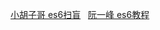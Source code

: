 [小胡子哥 es6扫盲](http://barretlee.com/blog/2016/07/09/a-kickstarter-guide-to-writing-es6/) &nbsp;
[阮一峰 es6教程](http://es6.ruanyifeng.com/)